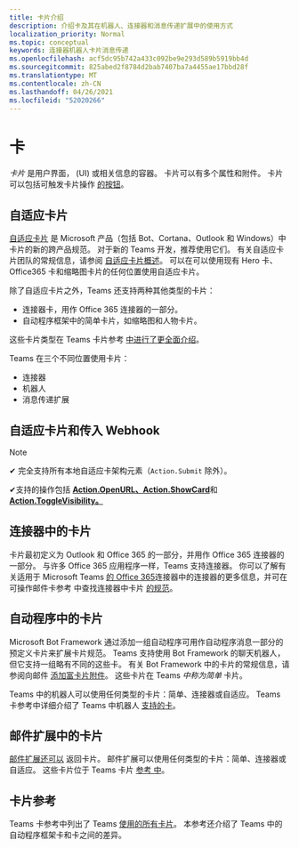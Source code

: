 ```yaml
---
title: 卡片介绍
description: 介绍卡及其在机器人、连接器和消息传递扩展中的使用方式
localization_priority: Normal
ms.topic: conceptual
keywords: 连接器机器人卡片消息传递
ms.openlocfilehash: acf5dc95b742a433c092be9e293d589b5919bb4d
ms.sourcegitcommit: 825abed2f8784d2bab7407ba7a4455ae17bbd28f
ms.translationtype: MT
ms.contentlocale: zh-CN
ms.lasthandoff: 04/26/2021
ms.locfileid: "52020266"
---
```

# <a name="cards"></a>卡

*卡片* 是用户界面， (UI) 或相关信息的容器。 卡片可以有多个属性和附件。 卡片可以包括可触发卡片操作 [的按钮](~/task-modules-and-cards/cards/cards-actions.md)。

## <a name="adaptive-cards"></a>自适应卡片

[自适应卡片](~/task-modules-and-cards/cards/cards-reference.md#adaptive-card) 是 Microsoft 产品（包括 Bot、Cortana、Outlook 和 Windows）中卡片的新的跨产品规范。 对于新的 Teams 开发，推荐使用它们。 有关自适应卡片团队的常规信息，请参阅 [自适应卡片概述](/adaptive-cards)。 可以在可以使用现有 Hero 卡、Office365 卡和缩略图卡片的任何位置使用自适应卡片。

除了自适应卡片之外，Teams 还支持两种其他类型的卡片：

* 连接器卡，用作 Office 365 连接器的一部分。
* 自动程序框架中的简单卡片，如缩略图和人物卡片。

这些卡片类型在 Teams 卡片参考 [中进行了更全面介绍](~/task-modules-and-cards/cards/cards-reference.md)。

Teams 在三个不同位置使用卡片：

* 连接器
* 机器人
* 消息传递扩展

## <a name="adaptive-cards-and-incoming-webhooks"></a>自适应卡片和传入 Webhook

> [!NOTE]
>
> ✔ 完全支持所有本地自适应卡架构元素（`Action.Submit` 除外）。
>
> ✔支持的操作包括 [**Action.OpenURL、Action.ShowCard**](https://adaptivecards.io/explorer/Action.OpenUrl.html)和 [**Action.ToggleVisibility。**](https://adaptivecards.io/explorer/Action.ToggleVisibility.html) [](https://adaptivecards.io/explorer/Action.ShowCard.html)

## <a name="cards-in-connectors"></a>连接器中的卡片

卡片最初定义为 Outlook 和 Office 365 的一部分，并用作 Office 365 连接器的一部分。 与许多 Office 365 应用程序一样，Teams 支持连接器。 你可以了解有关适用于 Microsoft Teams [的 Office 365](~/webhooks-and-connectors/what-are-webhooks-and-connectors.md)连接器中的连接器的更多信息，并可在可操作邮件卡参考 中查找连接器中卡片 [的规范](/outlook/actionable-messages/card-reference)。

## <a name="cards-in-bots"></a>自动程序中的卡片

Microsoft Bot Framework 通过添加一组自动程序可用作自动程序消息一部分的预定义卡片来扩展卡片规范。 Teams 支持使用 Bot Framework 的聊天机器人，但它支持一组略有不同的这些卡。 有关 Bot Framework 中的卡片的常规信息，请参阅向邮件 [添加富卡片附件](/bot-framework/nodejs/bot-builder-nodejs-send-rich-cards)。 这些卡片在 Teams *中称为简单* 卡片。

Teams 中的机器人可以使用任何类型的卡片：简单、连接器或自适应。 Teams 卡参考中详细介绍了 Teams 中机器人 [支持的卡](~/task-modules-and-cards/cards/cards-reference.md)。  

## <a name="cards-in-messaging-extensions"></a>邮件扩展中的卡片

[邮件扩展还可以](~/messaging-extensions/what-are-messaging-extensions.md) 返回卡片。 邮件扩展可以使用任何类型的卡片：简单、连接器或自适应。 这些卡片位于 Teams 卡片 [参考 中](~/task-modules-and-cards/cards/cards-reference.md)。

## <a name="card-reference"></a>卡片参考

Teams 卡参考中列出了 Teams [使用的所有卡片](~/task-modules-and-cards/cards/cards-reference.md)。 本参考还介绍了 Teams 中的自动程序框架卡和卡之间的差异。
